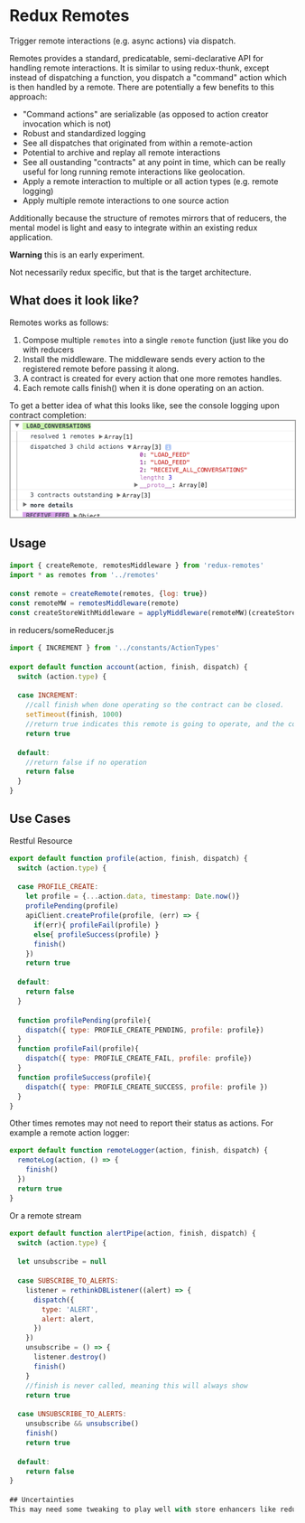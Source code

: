 # Redux Remotes
Trigger remote interactions (e.g. async actions) via dispatch.  

Remotes provides a standard, predicatable, semi-declarative API for handling remote interactions. It is similar to using redux-thunk, except instead of dispatching a function, you dispatch a "command" action which is then handled by a remote. There are potentially a few benefits to this approach:
* "Command actions" are serializable (as opposed to action creator invocation which is not)
* Robust and standardized logging
* See all dispatches that originated from within a remote-action
* Potential to archive and replay all remote interactions
* See all oustanding "contracts" at any point in time, which can be really useful for long running remote interactions like geolocation.
* Apply a remote interaction to multiple or all action types (e.g. remote logging)
* Apply multiple remote interactions to one source action

Additionally because the structure of remotes mirrors that of reducers, the mental model is light and easy to integrate within an existing redux application.

**Warning** this is an early experiment.

Not necessarily redux specific, but that is the target architecture.

## What does it look like?
Remotes works as follows:  
1. Compose multiple `remotes` into a single `remote` function (just like you do with reducers  
2. Install the middleware. The middleware sends every action to the registered remote before passing it along.   
3. A contract is created for every action that one more remotes handles.  
4. Each remote calls finish() when it is done operating on an action.  

To get a better idea of what this looks like, see the console logging upon contract completion:
<img style="border:2px solid #aaaaaa" src="https://raw.githubusercontent.com/rt2zz/redux-remotes/master/examples/log.png" />

## Usage
```js
import { createRemote, remotesMiddleware } from 'redux-remotes'
import * as remotes from '../remotes'

const remote = createRemote(remotes, {log: true})
const remoteMW = remotesMiddleware(remote)
const createStoreWithMiddleware = applyMiddleware(remoteMW)(createStore)
```
in reducers/someReducer.js
```js
import { INCREMENT } from '../constants/ActionTypes'

export default function account(action, finish, dispatch) {
  switch (action.type) {

  case INCREMENT:
    //call finish when done operating so the contract can be closed.
    setTimeout(finish, 1000)
    //return true indicates this remote is going to operate, and the contract should wait for response
    return true

  default:
    //return false if no operation
    return false
  }
}
```

## Use Cases
Restful Resource
```js
export default function profile(action, finish, dispatch) {
  switch (action.type) {

  case PROFILE_CREATE:
    let profile = {...action.data, timestamp: Date.now()}
    profilePending(profile)
    apiClient.createProfile(profile, (err) => {
      if(err){ profileFail(profile) }
      else{ profileSuccess(profile) }
      finish()
    })
    return true

  default:
    return false
  }

  function profilePending(profile){
    dispatch({ type: PROFILE_CREATE_PENDING, profile: profile})
  }
  function profileFail(profile){
    dispatch({ type: PROFILE_CREATE_FAIL, profile: profile})
  }
  function profileSuccess(profile){
    dispatch({ type: PROFILE_CREATE_SUCCESS, profile: profile })
  }
}
```

Other times remotes may not need to report their status as actions. For example a remote action logger:
```js
export default function remoteLogger(action, finish, dispatch) {
  remoteLog(action, () => {
    finish()
  })
  return true
}
```

Or a remote stream
```js
export default function alertPipe(action, finish, dispatch) {
  switch (action.type) {

  let unsubscribe = null

  case SUBSCRIBE_TO_ALERTS:
    listener = rethinkDBListener((alert) => {
      dispatch({
        type: 'ALERT',
        alert: alert,
      })
    })
    unsubscribe = () => {
      listener.destroy()
      finish()
    }
    //finish is never called, meaning this will always show
    return true

  case UNSUBSCRIBE_TO_ALERTS:
    unsubscribe && unsubscribe()
    finish()
    return true

  default:
    return false
}

## Uncertainties
This may need some tweaking to play well with store enhancers like redux-devtools. Further testing and experimentation is needed.
